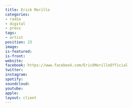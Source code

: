 ```yaml
---
title: Erick Morillo
categories:
- radio
- digital
- press
tags:
- artist
position: 23
image: 
is-featured: 
is-front: 
website: 
facebook: https://www.facebook.com/ErickMorilloOfficial
twitter: 
instagram: 
spotify: 
soundcloud: 
youtube: 
apple: 
layout: client
---
```


